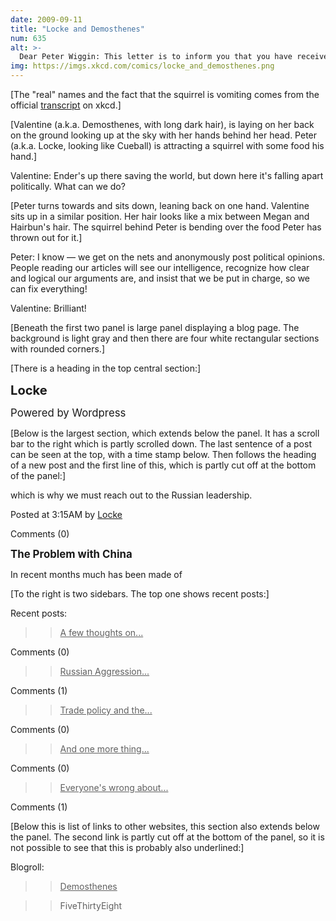 ```yaml
---
date: 2009-09-11
title: "Locke and Demosthenes"
num: 635
alt: >-
  Dear Peter Wiggin: This letter is to inform you that you have received enough up votes on your reddit comments to become president of the world. Please be at the UN tomorrow at 8:00 sharp.
img: https://imgs.xkcd.com/comics/locke_and_demosthenes.png
---
```

[The "real" names and the fact that the squirrel is vomiting comes from the official [transcript](https://xkcd.com/635/info.0.json) on xkcd.]

[Valentine (a.k.a. Demosthenes, with long dark hair), is laying on her back on the ground looking up at the sky with her hands behind her head. Peter (a.k.a. Locke, looking like Cueball) is attracting a squirrel with some food his hand.]

Valentine: Ender's up there saving the world, but down here it's falling apart politically. What can we do?

[Peter turns towards and sits down, leaning back on one hand. Valentine sits up in a similar position. Her hair looks like a mix between Megan and Hairbun's hair. The squirrel behind Peter is bending over the food Peter has thrown out for it.]

Peter: I know — we get on the nets and anonymously post political opinions. People reading our articles will see our intelligence, recognize how clear and logical our arguments are, and insist that we be put in charge, so we can fix everything!

Valentine: Brilliant!

[Beneath the first two panel is large panel displaying a blog page. The background is light gray and then there are four white rectangular sections with rounded corners.]

[There is a heading in the top central section:]

<big><big>**Locke**</big></big>

<big>Powered by Wordpress</big>

[Below is the largest section, which extends below the panel. It has a scroll bar to the right which is partly scrolled down. The last sentence of a post can be seen at the top, with a time stamp below. Then follows the heading of a new post and the first line of this, which is partly cut off at the bottom of the panel:]

which is why we must reach out to the Russian leadership.

Posted at 3:15AM by <u>Locke</u>

Comments (0)

<big>**The Problem with China**</big>

In recent months much has been made of

[To the right is two sidebars. The top one shows recent posts:]

Recent posts:

>> <u>A few thoughts on...</u>

Comments (0)

>> <u>Russian Aggression...</u>

Comments (1)

>> <u>Trade policy and the...</u>

Comments (0)

>> <u>And one more thing...</u>

Comments (0)

>> <u>Everyone's wrong about...</u>

Comments (1)

[Below this is list of links to other websites, this section also extends below the panel. The second link is partly cut off at the bottom of the panel, so it is not possible to see that this is probably also underlined:]

Blogroll:

>> <u>Demosthenes</u>

>> FiveThirtyEight